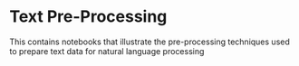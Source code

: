 # Text Pre-Processing
 This contains notebooks that illustrate the pre-processing techniques used to prepare text data for natural language processing
